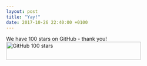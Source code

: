 ```yaml
---
layout: post
title: "Yay!"
date: 2017-10-26 22:40:00 +0100
---
```


We have 100 stars on GitHub - thank you!<br/>
<a href="https://github.com/{{ site.github }}"><img class="img-shad img-fluid"
src="{{ site.baseurl }}/images/boxes-github-100stars.png" width="366" height="49" alt="GitHub 100 stars" /></a>
